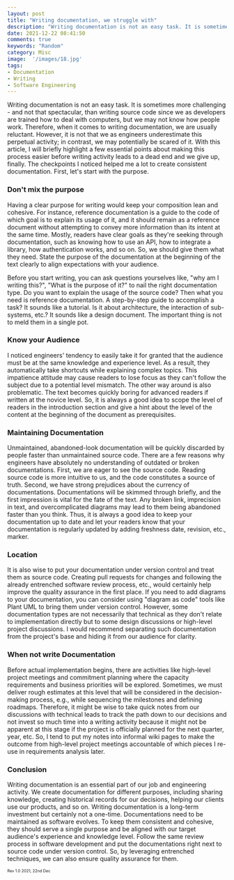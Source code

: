 ```yaml
---
layout: post
title: "Writing documentation, we struggle with"
description: "Writing documentation is not an easy task. It is sometimes more challenging - and not that spectacular, than writing source code since we as developers are trained how to deal with computers, but we may not know how people work."
date: 2021-12-22 08:41:50
comments: true
keywords: "Random"
category: Misc
image:  '/images/18.jpg'
tags:
- Documentation
- Writing
- Software Engineering
---
```


Writing documentation is not an easy task. It is sometimes more challenging - and not that spectacular, than writing source code since we as developers are trained how to deal with computers, but we may not know how people work. Therefore, when it comes to writing documentation, we are usually reluctant. However, it is not that we as engineers underestimate this perpetual activity; in contrast, we may potentially be scared of it. With this article, I will briefly highlight a few essential points about making this process easier before writing activity leads to a dead end and we give up, finally. The checkpoints I noticed helped me a lot to create consistent documentation. First, let's start with the purpose.

### Don't mix the purpose

Having a clear purpose for writing would keep your composition lean and cohesive. For instance, reference documentation is a guide to the code of which goal is to explain its usage of it, and it should remain as a reference document without attempting to convey more information than its intent at the same time. Mostly, readers have clear goals as they're seeking through documentation, such as knowing how to use an API, how to integrate a library, how authentication works, and so on. So, we should give them what they need. State the purpose of the documentation at the beginning of the text clearly to align expectations with your audience. 

Before you start writing, you can ask questions yourselves like, "why am I writing this?", "What is the purpose of it?" to nail the right documentation type. Do you want to explain the usage of the source code? Then what you need is reference documentation. A step-by-step guide to accomplish a task? It sounds like a tutorial. Is it about architecture, the interaction of sub-systems, etc.? It sounds like a design document. The important thing is not to meld them in a single pot. 

### Know your Audience

I noticed engineers' tendency to easily take it for granted that the audience must be at the same knowledge and experience level. As a result, they automatically take shortcuts while explaining complex topics. This impatience attitude may cause readers to lose focus as they can't follow the subject due to a potential level mismatch. The other way around is also problematic. The text becomes quickly boring for advanced readers if written at the novice level. So, it is always a good idea to scope the level of readers in the introduction section and give a hint about the level of the content at the beginning of the document as prerequisites. 

### Maintaining Documentation

Unmaintained, abandoned-look documentation will be quickly discarded by people faster than unmaintained source code. There are a few reasons why engineers have absolutely no understanding of outdated or broken documentations. First, we are eager to see the source code. Reading source code is more intuitive to us, and the code constitutes a source of truth. Second, we have strong prejudices about the currency of documentations. Documentations will be skimmed through briefly, and the first impression is vital for the fate of the text. Any broken link, imprecision in text, and overcomplicated diagrams may lead to them being abandoned faster than you think. Thus, it is always a good idea to keep your documentation up to date and let your readers know that your documentation is regularly updated by adding freshness date, revision, etc., marker.

### Location 

It is also wise to put your documentation under version control and treat them as source code. Creating pull requests for changes and following the already entrenched software review process, etc., would certainly help improve the quality assurance in the first place. If you need to add diagrams to your documentation, you can consider using "diagram as code" tools like Plant UML to bring them under version control. However, some documentation types are not necessarily that technical as they don't relate to implementation directly but to some design discussions or high-level project discussions. I would recommend separating such documentation from the project's base and hiding it from our audience for clarity. 

### When not write Documentation

Before actual implementation begins, there are activities like high-level project meetings and commitment planning where the capacity requirements and business priorities will be explored. Sometimes, we must deliver rough estimates at this level that will be considered in the decision-making process, e.g., while sequencing the milestones and defining roadmaps. Therefore, it might be wise to take quick notes from our discussions with technical leads to track the path down to our decisions and not invest so much time into a writing activity because it might not be apparent at this stage if the project is officially planned for the next quarter, year, etc. So, I tend to put my notes into informal wiki pages to make the outcome from high-level project meetings accountable of which pieces I re-use in requirements analysis later. 

### Conclusion

Writing documentation is an essential part of our job and engineering activity. We create documentation for different purposes, including sharing knowledge, creating historical records for our decisions, helping our clients use our products, and so on. Writing documentation is a long-term investment but certainly not a one-time. Documentations need to be maintained as software evolves. To keep them consistent and cohesive, they should serve a single purpose and be aligned with our target audience's experience and knowledge level. Follow the same review process in software development and put the documentations right next to source code under version control. So, by leveraging entrenched techniques, we can also ensure quality assurance for them. 

<div style="font-size:9px; font-color:#EFEFEF; ">Rev 1.0 2021, 22nd Dec</div>